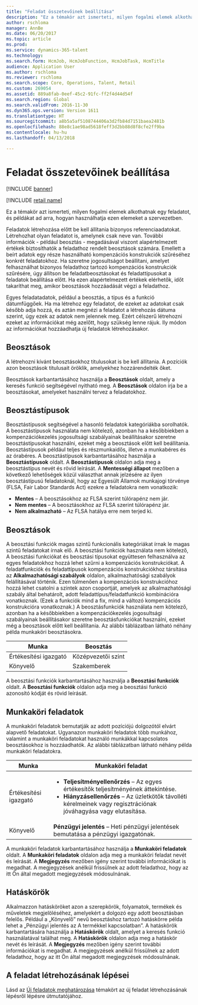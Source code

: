 ```yaml
---
title: "Feladat összetevőinek beállítása"
description: "Ez a témakör azt ismerteti, milyen fogalmi elemek alkothatnak egy feladatot, és példákat ad arra, hogyan használhatja ezen elemeket a szervezetben."
author: rschloma
manager: AnnBe
ms.date: 06/20/2017
ms.topic: article
ms.prod: 
ms.service: dynamics-365-talent
ms.technology: 
ms.search.form: HcmJob, HcmJobFunction, HcmJobTask, HcmTitle
audience: Application User
ms.author: rschloma
ms.reviewer: rschloma
ms.search.scope: Core, Operations, Talent, Retail
ms.custom: 269054
ms.assetid: 889a8fab-0eef-45c2-91fc-ff2f4d44d54f
ms.search.region: Global
ms.search.validFrom: 2016-11-30
ms.dyn365.ops.version: Version 1611
ms.translationtype: HT
ms.sourcegitcommit: a8b5a5af5108744406a3d2fb84d7151baea2481b
ms.openlocfilehash: 88e8c1ae98ad5618feff3d2bb88d8f8cfe2ff9ba
ms.contentlocale: hu-hu
ms.lasthandoff: 04/13/2018

---
```


# <a name="setting-up-the-components-of-a-job"></a>Feladat összetevőinek beállítása

[!INCLUDE [banner](includes/banner.md)]

[!INCLUDE [retail name](includes/retail-name.md)]

Ez a témakör azt ismerteti, milyen fogalmi elemek alkothatnak egy feladatot, és példákat ad arra, hogyan használhatja ezen elemeket a szervezetben. 

Feladatok létrehozása előtt be kell állítania bizonyos referenciaadatokat. Létrehozhat olyan feladatot is, amelynek csak neve van. További információk - például beosztás - megadásával viszont alapértelmezett értékek biztosíthatók a feladathoz rendelt beosztások számára. Emellett a beírt adatok egy része használható kompenzációs konstrukciók szűréséhez konkrét feladatokhoz. Ha szeretne jogosultságot beállítani, amelyet felhasználhat bizonyos feladathoz tartozó kompenzációs konstrukciók szűrésére, úgy állítson be feladatbeosztásokat és feladattípusokat a feladatok beállítása előtt. Ha ezen alapértelmezett értékek elérhetők, időt takaríthat meg, amikor beosztások hozzáadását végzi a feladathoz. 

Egyes feladatadatok, például a beosztás, a típus és a funkció dátumfüggőek. Ha ma létrehoz egy feladatot, de ezeket az adatokat csak később adja hozzá, és aztán megnézi a feladatot a létrehozás dátuma szerint, úgy ezek az adatok nem jelennek meg. Ezért célszerű létrehozni ezeket az információkat még azelőtt, hogy szükség lenne rájuk. Ily módon az információkat hozzáadhatja új feladatok létrehozásakor.

## <a name="job-titles"></a>Beosztások
A létrehozni kívánt beosztásokhoz titulusokat is be kell állítania. A pozíciók azon beosztások titulusait öröklik, amelyekhez hozzárendelték őket. 

Beosztások karbantartásához használja a **Beosztások** oldalt, amely a keresés funkció segítségével nyitható meg. A **Beosztások** oldalon írja be a beosztásokat, amelyeket használni tervez a feladatokhoz.

## <a name="job-types"></a>Beosztástípusok
Beosztástípusok segítségével a hasonló feladatok kategóriákba sorolhatók. A beosztástípusok használata nem kötelező, azonban ha a későbbiekben a kompenzációkezelés jogosultsági szabályainak beállításakor szeretne beosztástípusokat használni, ezeket még a beosztások előtt kell beállítania. Beosztástípusok például teljes és részmunkaidős, illetve a munkabéres és az órabéres. A beosztástípusok karbantartásához használja a **Beosztástípusok** oldalt. A **Beosztástípusok** oldalon adja meg a beosztástípus nevét és rövid leírását. A **Mentességi állapot** mezőben a következő lehetőségek közül választhat annak jelzésére az ilyen beosztástípusú feladatoknál, hogy az Egyesült Államok munkajogi törvénye (FLSA, Fair Labor Standards Act) ezekre a feladatokra nem vonatkozik:

-   **Mentes** – A beosztásokhoz az FLSA szerint túlórapénz nem jár.
-   **Nem mentes** – A beosztásokhoz az FLSA szerint túlórapénz jár.
-   **Nem alkalmazható** – Az FLSA hatálya erre nem terjed ki.

## <a name="job-functions"></a>Beosztások
A beosztási funkciók magas szintű funkcionális kategóriákat írnak le magas szintű feladatokat írnak elő. A beosztási funkciók használata nem kötelező, A beosztási funkciókat és beosztási típusokat együttesen felhasználva az egyes feladatokhoz hozzá lehet szűrni a kompenzációs konstrukciókat. A feladatfunkciók és feladattípusok kompenzációs konstrukciókhoz társítása az **Alkalmazhatósági szabályok** oldalon, alkalmazhatósági szabályok felállításával történik. Ezen túlmenően a kompenzációs konstrukcióhoz hozzá lehet csatolni a szintek azon csoportját, amelyek az alkalmazhatósági szabály által behatárolt, adott feladattípus/feladatfunkció kombinációra vonatkoznak. (Ezek a funkciók mind a fix, mind a változó kompenzációs konstrukcióra vonatkoznak.) A beosztásfunkciók használata nem kötelező, azonban ha a későbbiekben a kompenzációkezelés jogosultsági szabályainak beállításakor szeretne beosztásfunkciókat használni, ezeket még a beosztások előtt kell beállítania. Az alábbi táblázatban látható néhány példa munkaköri beosztásokra.

| Munka           | Beosztás         |
|---------------|----------------------|
| Értékesítési igazgató | Középvezetői szint    |
| Könyvelő    | Szakemberek        |

A beosztási funkciók karbantartásához használja a **Beosztási funkciók** oldalt. A **Beosztási funkciók** oldalon adja meg a beosztási funkció azonosító kódját és rövid leírását.

## <a name="job-tasks"></a>Munkaköri feladatok
A munkaköri feladatok bemutatják az adott pozíciójú dolgozótól elvárt alapvető feladatokat. Ugyanazon munkaköri feladatok több munkához, valamint a munkaköri feladatokat használó munkákkal kapcsolatos beosztásokhoz is hozzáadhatók. Az alábbi táblázatban látható néhány példa munkaköri feladatokra.

<table>
<thead>
<tr class="header">
<th>Munka</th>
<th>Munkaköri feladat</th>
</tr>
</thead>
<tbody>
<tr class="odd">
<td>Értékesítési igazgató</td>
<td><ul>
<li><strong>Teljesítményellenőrzés</strong> – Az egyes értékesítők teljesítményének áttekintése.</li>
<li><strong>Hiányzásellenőrzés</strong> – Az üzletkötők távolléti kérelmeinek vagy regisztrációnak jóváhagyása vagy elutasítása.</li>
</ul></td>
</tr>
<tr class="even">
<td>Könyvelő</td>
<td><strong>Pénzügyi jelentés</strong> – Heti pénzügyi jelentések bemutatása a pénzügyi igazgatónak.</td>
</tr>
</tbody>
</table>

A munkaköri feladatok karbantartásához használja a **Munkaköri feladatok** oldalt. A **Munkaköri feladatok** oldalon adja meg a munkaköri feladat nevét és leírását. A **Megjegyzés** mezőben igény szerint további információkat is megadhat. A megjegyzések anélkül frissülnek az adott feladathoz, hogy az itt Ön által megadott megjegyzések módosulnának.

## <a name="areas-of-responsibility"></a>Hatáskörök
Alkalmazzon hatásköröket azon a szerepkörök, folyamatok, termékek és műveletek megjelöléséhez, amelyekért a dolgozó egy adott beosztásban felelős. Például a „Könyvelő” nevű beosztáshoz tartozó hatáskörre példa lehet a „Pénzügyi jelentés az A termékkel kapcsolatban”. A hatáskörök karbantartására használja a **Hatáskörök** oldalt, amelyet a keresés funkció használatával találhat meg. A **Hatáskörök** oldalon adja meg a hatáskör nevét és leírását. A **Megjegyzés** mezőben igény szerint további információkat is megadhat. A megjegyzések anélkül frissülnek az adott feladathoz, hogy az itt Ön által megadott megjegyzések módosulnának.

## <a name="steps-for-creating-a-job"></a>A feladat létrehozásának lépései
Lásd az [Új feladatok meghatározása](../fin-and-ops/hr/tasks/define-new-jobs.md) témakört az új feladat létrehozásának lépésről lépésre útmutatójához. 

